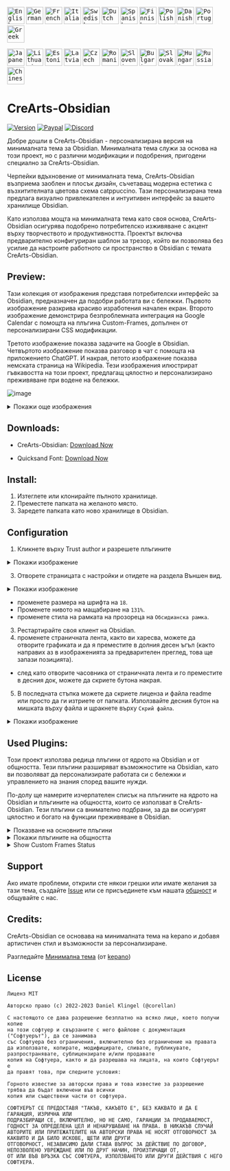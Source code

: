 <!-- ╔══════════════════════════╦═════════════════════════════════════════════════════════════════════════════[─]═[□]═[×]═╗ -->
<!-- ║ Docs                     ║ Language                                                                                ║ -->
<!-- ╚══════════════════════════╩═════════════════════════════════════════════════════════════════════════════════════════╝ -->

<kbd>[<img title="English" alt="English" src="https://crearts-community.github.io/Assets/languages/english.png" width="40">](/readme.md)</kbd>
<kbd>[<img title="German" alt="German" src="https://crearts-community.github.io/Assets/languages/german.png" width="40">](/.github/docs/translations/readme/german.md)</kbd>
<kbd>[<img title="French" alt="French" src="https://crearts-community.github.io/Assets/languages/french.png" width="40">](/.github/docs/translations/readme/french.md)</kbd>
<kbd>[<img title="Italian" alt="Italian" src="https://crearts-community.github.io/Assets/languages/italian.png" width="40">](/.github/docs/translations/readme/italian.md)</kbd>
<kbd>[<img title="Swedish" alt="Swedish" src="https://crearts-community.github.io/Assets/languages/swedish.png" width="40">](/.github/docs/translations/readme/swedish.md)</kbd>
<kbd>[<img title="Dutch" alt="Dutch" src="https://crearts-community.github.io/Assets/languages/dutch.png" width="40">](/.github/docs/translations/readme/dutch.md)</kbd>
<kbd>[<img title="Spanish" alt="Spanish" src="https://crearts-community.github.io/Assets/languages/spanish.png" width="40">](/.github/docs/translations/readme/spanish.md)</kbd>
<kbd>[<img title="Finnish" alt="Finnish" src="https://crearts-community.github.io/Assets/languages/finnish.png" width="40">](/.github/docs/translations/readme/finnish.md)</kbd>
<kbd>[<img title="Polish" alt="Polish" src="https://crearts-community.github.io/Assets/languages/polish.png" width="40">](/.github/docs/translations/readme/polish.md)</kbd>
<kbd>[<img title="Danish" alt="Danish" src="https://crearts-community.github.io/Assets/languages/danish.png" width="40">](/.github/docs/translations/readme/danish.md)</kbd>
<kbd>[<img title="Portuguese" alt="Portuguese" src="https://crearts-community.github.io/Assets/languages/portuguese.png" width="40">](/.github/docs/translations/readme/portuguese.md)</kbd>
<kbd>[<img title="Greek" alt="Greek" src="https://crearts-community.github.io/Assets/languages/greek.png" width="40">](/.github/docs/translations/readme/greek.md)</kbd>

<kbd>[<img title="Japanese" alt="Japanese" src="https://crearts-community.github.io/Assets/languages/japanese.png" width="40">](/.github/docs/translations/readme/japanese.md)</kbd>
<kbd>[<img title="Lithuanian" alt="Lithuanian" src="https://crearts-community.github.io/Assets/languages/lithuanian.png" width="40">](/.github/docs/translations/readme/lithuanian.md)</kbd>
<kbd>[<img title="Estonian" alt="Estonian" src="https://crearts-community.github.io/Assets/languages/estonian.png" width="40">](/.github/docs/translations/readme/estonian.md)</kbd>
<kbd>[<img title="Latvian" alt="Latvian" src="https://crearts-community.github.io/Assets/languages/latvian.png" width="40">](/.github/docs/translations/readme/latvian.md)</kbd>
<kbd>[<img title="Czech" alt="Czech" src="https://crearts-community.github.io/Assets/languages/czech.png" width="40">](/.github/docs/translations/readme/czech.md)</kbd>
<kbd>[<img title="Romanian" alt="Romanian" src="https://crearts-community.github.io/Assets/languages/romanian.png" width="40">](/.github/docs/translations/readme/romanian.md)</kbd>
<kbd>[<img title="Slovenian" alt="Slovenian" src="https://crearts-community.github.io/Assets/languages/slovenian.png" width="40">](/.github/docs/translations/readme/slovenian.md)</kbd>
<kbd>[<img title="Bulgarian" alt="Bulgarian" src="https://crearts-community.github.io/Assets/languages/bulgarian.png" width="40">](/.github/docs/translations/readme/bulgarian.md)</kbd>
<kbd>[<img title="Slovak" alt="Slovak" src="https://crearts-community.github.io/Assets/languages/slovak.png" width="40">](/.github/docs/translations/readme/slovak.md)</kbd>
<kbd>[<img title="Hungarian" alt="Hungarian" src="https://crearts-community.github.io/Assets/languages/hungarian.png" width="40">](/.github/docs/translations/readme/hungarian.md)</kbd>
<kbd>[<img title="Russian" alt="Russian" src="https://crearts-community.github.io/Assets/languages/russian.png" width="40">](/.github/docs/translations/readme/russian.md)</kbd>
<kbd>[<img title="Chinese" alt="Chinese" src="https://crearts-community.github.io/Assets/languages/chinese.png" width="40">](/.github/docs/translations/readme/chinese.md)</kbd>

<!-- ╔══════════════════════════╦═════════════════════════════════════════════════════════════════════════════[─]═[□]═[×]═╗ -->
<!-- ║ Docs                     ║ Shields                                                                                 ║ -->
<!-- ╚══════════════════════════╩═════════════════════════════════════════════════════════════════════════════════════════╝ -->

# CreArts-Obsidian 

[![Version](https://img.shields.io/github/manifest-json/v/CreArts-Community/CreArts-Obsidian?labelColor=2e343e&color=%23CD0952&style=for-the-badge)](.github/docs/changelog.md)
[![Paypal](https://img.shields.io/badge/Donate-PayPal-blue?&labelColor=2e343e&color=%23CD0952&style=for-the-badge)](https://www.paypal.com/donate/?hosted_button_id=5MQYGQ2FGQDWJ)
[![Discord](https://img.shields.io/discord/534376415202639903?label=Discord&labelColor=2e343e&color=%23CD0952&style=for-the-badge)](https://discord.gg/jjT2TfWnVn)

Добре дошли в CreArts-Obsidian - персонализирана версия на минималната тема за Obsidian. Минималната тема служи за основа на този проект, но с различни модификации и подобрения, пригодени специално за CreArts-Obsidian.

Черпейки вдъхновение от минималната тема, CreArts-Obsidian възприема заоблен и плосък дизайн, съчетаващ модерна естетика с възхитителната цветова схема catppuccino. Тази персонализирана тема предлага визуално привлекателен и интуитивен интерфейс за вашето хранилище Obsidian.

Като използва мощта на минималната тема като своя основа, CreArts-Obsidian осигурява подобрено потребителско изживяване с акцент върху творчеството и продуктивността. Проектът включва предварително конфигуриран шаблон за трезор, който ви позволява без усилие да настроите работното си пространство в Obsidian с темата CreArts-Obsidian.

<!-- ╔══════════════════════════╦═════════════════════════════════════════════════════════════════════════════[─]═[□]═[×]═╗ -->
<!-- ║ Docs                     ║ Preview                                                                                 ║ -->
<!-- ╚══════════════════════════╩═════════════════════════════════════════════════════════════════════════════════════════╝ -->

## Preview:
Тази колекция от изображения представя потребителски интерфейс за Obsidian, предназначен да подобри работата ви с бележки. Първото изображение разкрива красиво изработения начален екран. Второто изображение демонстрира безпроблемната интеграция на Google Calendar с помощта на плъгина Custom-Frames, допълнен от персонализирани CSS модификации.

Третото изображение показва задачите на Google в Obsidian. Четвъртото изображение показва разговор в чат с помощта на приложението ChatGPT. И накрая, петото изображение показва немската страница на Wikipedia. Тези изображения илюстрират гъвкавостта на този проект, предлагащ цялостно и персонализирано преживяване при водене на бележки.

![image](https://github.com/CorellanStoma/CreArts-Obsidian/assets/58918358/5b2e8724-f796-4430-a09b-290b8ce8b1f6)

<details><summary>Покажи още изображения</summary>

![image](https://github.com/CorellanStoma/CreArts-Obsidian/assets/58918358/48fdde87-5898-4fd1-992d-7e689687dc5a)

![image](https://github.com/CorellanStoma/CreArts-Obsidian/assets/58918358/1219d68a-e28c-4ab4-9149-2fbd77f46c2b)

![image](https://github.com/CorellanStoma/CreArts-Obsidian/assets/58918358/24ea8f9d-0059-4906-add1-fa509b25e1e9)

![image](https://github.com/CorellanStoma/CreArts-Obsidian/assets/58918358/ae1ee903-0f03-4240-a269-ee1b0db72bad)
</details>

## Downloads:
* CreArts-Obsidian:
[Download Now](https://github.com/CorellanStoma/CreArts-Obsidian/archive/refs/heads/master.zip)

* Quicksand Font:
[Download Now](https://fonts.google.com/specimen/Quicksand)

<!-- ╔══════════════════════════╦═════════════════════════════════════════════════════════════════════════════[─]═[□]═[×]═╗ -->
<!-- ║ Docs                     ║ Install                                                                                 ║ -->
<!-- ╚══════════════════════════╩═════════════════════════════════════════════════════════════════════════════════════════╝ -->

## Install:
1. Изтеглете или клонирайте пълното хранилище.
2. Преместете папката на желаното място.
3. Заредете папката като ново хранилище в Obsidian.

<!-- ╔══════════════════════════╦═════════════════════════════════════════════════════════════════════════════[─]═[□]═[×]═╗ -->
<!-- ║ Docs                     ║ Configuration                                                                           ║ -->
<!-- ╚══════════════════════════╩═════════════════════════════════════════════════════════════════════════════════════════╝ -->

## Configuration
1. Кликнете върху Trust author и разрешете плъгините

<details><summary>Покажи изображение</summary>
  
![image](https://github.com/CreArts-Community/CreArts-Obsidian/assets/58918358/45cea827-7772-4f18-9fa0-146c50a96c38)
</details>

3. Отворете страницата с настройки и отидете на раздела Външен вид.

<details><summary>Покажи изображение</summary>

![image](https://github.com/CreArts-Community/CreArts-Obsidian/assets/58918358/f58ece54-8c44-4547-80eb-0b07f6b678c6)
</details>

- променете размера на шрифта на ``18``.
- Променете нивото на мащабиране на ``131%``.
- променете стила на рамката на прозореца на ``Обсидианска рамка``.
3. Рестартирайте своя клиент на Obsidian.
4. променете страничната лента, както ви харесва, можете да отворите графиката и да я преместите в долния десен ъгъл (както направих аз в изображенията за предварителен преглед, това ще запази позицията).
  - след като отворите часовника от страничната лента и го преместите в десния док, можете да скриете бутона накрая.
5. В последната стъпка можете да скриете лиценза и файла readme или просто да ги изтриете от папката. Използвайте десния бутон на мишката върху файла и щракнете върху ``Скрий файла``.

<details><summary>Покажи изображение</summary>
  
![image](https://github.com/CreArts-Community/CreArts-Obsidian/assets/58918358/8a247b20-fc4e-4355-a050-4f15184a69a6)
</details>

<!-- ╔══════════════════════════╦═════════════════════════════════════════════════════════════════════════════[─]═[□]═[×]═╗ -->
<!-- ║ Docs                     ║ Plugins                                                                                 ║ -->
<!-- ╚══════════════════════════╩═════════════════════════════════════════════════════════════════════════════════════════╝ -->

## Used Plugins:
Този проект използва редица плъгини от ядрото на Obsidian и от общността. Тези плъгини разширяват възможностите на Obsidian, като ви позволяват да персонализирате работата си с бележки и управлението на знания според вашите нужди. 

По-долу ще намерите изчерпателен списък на плъгините на ядрото на Obsidian и плъгините на общността, които се използват в CreArts-Obsidian. Тези плъгини са внимателно подбрани, за да ви осигурят цялостно и богато на функции преживяване в Obsidian.

<details><summary>Показване на основните плъгини</summary>

### Core Plugins:
- [ ] Audio recorder
- [x] Backlinks
- [x] Bookmarks
- [x] Canvas
- [x] Command palette
- [ ] Daily notes
- [x] File recovery
- [x] Files
- [ ] Format converter
- [x] Graph view
- [ ] Note composer
- [x] Outgoing Links
- [x] Outline
- [x] Page preview
- [ ] Publish
- [ ] Quick switchre
- [ ] Random note
- [x] Search
- [x] Slash commands
- [ ] Slides
- [ ] Sync
- [x] Tags
- [x] Templates
- [ ] Unique note creator
- [x] Word count
- [ ] Workspaces
</details>

<details><summary>Покажи плъгините на общността</summary>

### Community Plugins:
- [x] Admonition
- [x] Banners
- [x] Better Word Count
- [x] Buttons
- [x] Calendar
- [x] Callout Manager
- [x] Custom Frames
- [x] Dictionary
- [x] Editing Toolbar
- [x] Editor Synta Highlight
- [x] Emoji Shortcodes
- [x] File Explorer Note Count
- [x] File Hider
- [x] Highlightr
- [x] Home tab
- [x] Homepage
- [x] Icon Folder
- [x] Image Gallery
- [x] Kanban
- [x] Minimal Theme Settings
- [x] Natural Language Dates
- [x] Obsidian Columns
- [x] Paste URL into selection
- [x] Plugin Groups
- [x] Reading Time
- [x] Recent Files
- [x] Remember cursor position
- [x] Reveal Active File Button
- [x] Simple Embeds
- [x] Smart Typography
- [x] Trash Explorer
</details>

<details><summary>Show Custom Frames Status</summary>

### Custom Frames:

- [x] Chat GPT
- [x] Google Calendar* (50% done)*
- [x] Google Tasks
- [x] Wikipedia *(German Version)*
- [x] Clock
- [ ] DeepL (10% done)
- [ ] DeepL Write *(10% done)*
</details>

<!-- ╔══════════════════════════╦═════════════════════════════════════════════════════════════════════════════[─]═[□]═[×]═╗ -->
<!-- ║ Docs                     ║ Support                                                                                 ║ -->
<!-- ╚══════════════════════════╩═════════════════════════════════════════════════════════════════════════════════════════╝ -->

## Support
Ако имате проблеми, открили сте някои грешки или имате желания за тази тема, създайте [Issue](https://github.com/CreArts-Community/Settings-Icons/issues) или се присъединете към нашата [общност](https://discord.gg/8W8E39Z) и общувайте с нас.

<!-- ╔══════════════════════════╦═════════════════════════════════════════════════════════════════════════════[─]═[□]═[×]═╗ -->
<!-- ║ Docs                     ║ Credits                                                                                 ║ -->
<!-- ╚══════════════════════════╩═════════════════════════════════════════════════════════════════════════════════════════╝ -->

## Credits:
CreArts-Obsidian се основава на минималната тема на kepano и добавя артистичен стил и възможности за персонализиране.

Разгледайте [Минимална тема](https://github.com/kepano/obsidian-minimal) (от [kepano](https://github.com/kepano))

<!-- ╔══════════════════════════╦═════════════════════════════════════════════════════════════════════════════[─]═[□]═[×]═╗ -->
<!-- ║ Docs                     ║ License                                                                                 ║ -->
<!-- ╚══════════════════════════╩═════════════════════════════════════════════════════════════════════════════════════════╝ -->

## License
```
Лиценз MIT

Авторско право (c) 2022-2023 Daniel Klingel (@corellan)

С настоящото се дава разрешение безплатно на всяко лице, което получи копие
на този софтуер и свързаните с него файлове с документация ("Софтуерът"), да се занимава
със Софтуера без ограничения, включително без ограничение на правата
да използвате, копирате, модифицирате, сливате, публикувате, разпространявате, сублицензирате и/или продавате
копия на Софтуера, както и да разрешава на лицата, на които Софтуерът е
да правят това, при следните условия:

Горното известие за авторски права и това известие за разрешение трябва да бъдат включени във всички
копия или съществени части от софтуера.

СОФТУЕРЪТ СЕ ПРЕДОСТАВЯ "ТАКЪВ, КАКЪВТО Е", БЕЗ КАКВАТО И ДА Е ГАРАНЦИЯ, ИЗРИЧНА ИЛИ
ПОДРАЗБИРАЩИ СЕ, ВКЛЮЧИТЕЛНО, НО НЕ САМО, ГАРАНЦИИ ЗА ПРОДАВАЕМОСТ,
ГОДНОСТ ЗА ОПРЕДЕЛЕНА ЦЕЛ И НЕНАРУШАВАНЕ НА ПРАВА. В НИКАКЪВ СЛУЧАЙ
АВТОРИТЕ ИЛИ ПРИТЕЖАТЕЛИТЕ НА АВТОРСКИ ПРАВА НЕ НОСЯТ ОТГОВОРНОСТ ЗА КАКВИТО И ДА БИЛО ИСКОВЕ, ЩЕТИ ИЛИ ДРУГИ
ОТГОВОРНОСТ, НЕЗАВИСИМО ДАЛИ СТАВА ВЪПРОС ЗА ДЕЙСТВИЕ ПО ДОГОВОР, НЕПОЗВОЛЕНО УВРЕЖДАНЕ ИЛИ ПО ДРУГ НАЧИН, ПРОИЗТИЧАЩИ ОТ,
ОТ ИЛИ ВЪВ ВРЪЗКА СЪС СОФТУЕРА, ИЗПОЛЗВАНЕТО ИЛИ ДРУГИ ДЕЙСТВИЯ С НЕГО
СОФТУЕРА.
```
